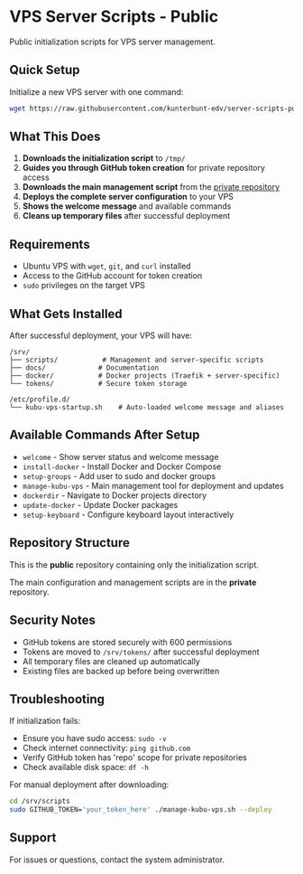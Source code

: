 # VPS Server Scripts - Public

Public initialization scripts for VPS server management.

## Quick Setup

Initialize a new VPS server with one command:

```bash
wget https://raw.githubusercontent.com/kunterbunt-edv/server-scripts-public/main/initialize-kubu-vps.sh -O /tmp/initialize-kubu-vps.sh && chmod +x /tmp/initialize-kubu-vps.sh && /tmp/initialize-kubu-vps.sh
```

## What This Does

1. **Downloads the initialization script** to `/tmp/`
2. **Guides you through GitHub token creation** for private repository access
3. **Downloads the main management script** from the [private repository](https://github.com/kunterbunt-edv/server-scripts)
4. **Deploys the complete server configuration** to your VPS
5. **Shows the welcome message** and available commands
6. **Cleans up temporary files** after successful deployment

## Requirements

- Ubuntu VPS with `wget`, `git`, and `curl` installed
- Access to the GitHub account for token creation
- `sudo` privileges on the target VPS

## What Gets Installed

After successful deployment, your VPS will have:

```
/srv/
├── scripts/           # Management and server-specific scripts
├── docs/             # Documentation 
├── docker/           # Docker projects (Traefik + server-specific)
└── tokens/           # Secure token storage

/etc/profile.d/
└── kubu-vps-startup.sh    # Auto-loaded welcome message and aliases
```

## Available Commands After Setup

- `welcome` - Show server status and welcome message
- `install-docker` - Install Docker and Docker Compose
- `setup-groups` - Add user to sudo and docker groups
- `manage-kubu-vps` - Main management tool for deployment and updates
- `dockerdir` - Navigate to Docker projects directory
- `update-docker` - Update Docker packages
- `setup-keyboard` - Configure keyboard layout interactively

## Repository Structure

This is the **public** repository containing only the initialization script.

The main configuration and management scripts are in the **private** repository.

## Security Notes

- GitHub tokens are stored securely with 600 permissions
- Tokens are moved to `/srv/tokens/` after successful deployment
- All temporary files are cleaned up automatically
- Existing files are backed up before being overwritten

## Troubleshooting

If initialization fails:
- Ensure you have sudo access: `sudo -v`
- Check internet connectivity: `ping github.com`
- Verify GitHub token has 'repo' scope for private repositories
- Check available disk space: `df -h`

For manual deployment after downloading:
```bash
cd /srv/scripts
sudo GITHUB_TOKEN='your_token_here' ./manage-kubu-vps.sh --deploy
```

## Support

For issues or questions, contact the system administrator.
